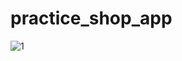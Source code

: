 # practice_shop_app

![1](https://user-images.githubusercontent.com/88210924/184910903-f95c37bd-d5a7-4d01-89c3-76091ba65358.jpg)

